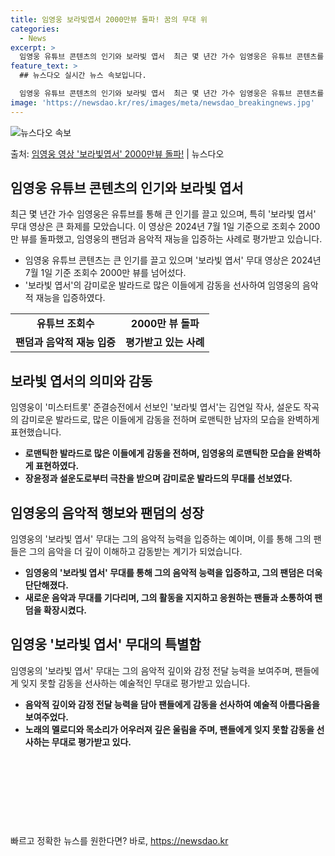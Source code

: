 ```yaml
---
title: 임영웅 보라빛엽서 2000만뷰 돌파! 꿈의 무대 위
categories:
  - News
excerpt: >
  임영웅 유튜브 콘텐츠의 인기와 보라빛 엽서  최근 몇 년간 가수 임영웅은 유튜브 콘텐츠를 통해 큰 인기를 끌…
feature_text: >
  ## 뉴스다오 실시간 뉴스 속보입니다.

  임영웅 유튜브 콘텐츠의 인기와 보라빛 엽서  최근 몇 년간 가수 임영웅은 유튜브 콘텐츠를 통해 큰 인기를 끌…
image: 'https://newsdao.kr/res/images/meta/newsdao_breakingnews.jpg'
---
```


![뉴스다오 속보](https://newsdao.kr/res/images/meta/newsdao_breakingnews.jpg)

<p>출처: <a href="https://newsdao.kr/4614" rel="dofollow">임영웅 영상 '보라빛엽서' 2000만뷰 돌파!</a> | 뉴스다오</p>

<h2 data-ke-size="size26">임영웅 유튜브 콘텐츠의 인기와 보라빛 엽서</h2>
<p data-ke-size="size16">최근 몇 년간 가수 임영웅은 유튜브를 통해 큰 인기를 끌고 있으며, 특히 '보라빛 엽서' 무대 영상은 큰 화제를 모았습니다. 이 영상은 2024년 7월 1일 기준으로 조회수 2000만 뷰를 돌파했고, 임영웅의 팬덤과 음악적 재능을 입증하는 사례로 평가받고 있습니다.</p>
<ul>
    <li>임영웅 유튜브 콘텐츠는 큰 인기를 끌고 있으며 '보라빛 엽서' 무대 영상은 2024년 7월 1일 기준 조회수 2000만 뷰를 넘어섰다.</li>
    <li>'보라빛 엽서'의 감미로운 발라드로 많은 이들에게 감동을 선사하여 임영웅의 음악적 재능을 입증하였다.</li>
</ul>
<table>
    <tbody>
        <tr>
            <td style="text-align: center; height: 17px;"><b>유튜브 조회수</b></td>
            <td style="text-align: center; height: 17px;"><b>2000만 뷰 돌파</b></td>
        </tr>
        <tr>
            <td style="text-align: center; height: 17px;"><b>팬덤과 음악적 재능 입증</b></td>
            <td style="text-align: center; height: 17px;"><b>평가받고 있는 사례</b></td>
        </tr>
    </tbody>
</table>
<h2 data-ke-size="size26">보라빛 엽서의 의미와 감동</h2>
<p data-ke-size="size16">임영웅이 '미스터트롯' 준결승전에서 선보인 '보라빛 엽서'는 김연일 작사, 설운도 작곡의 감미로운 발라드로, 많은 이들에게 감동을 전하며 로맨틱한 남자의 모습을 완벽하게 표현했습니다.</p>
<ul>
    <li><b>로맨틱한 발라드로 많은 이들에게 감동을 전하며, 임영웅의 로맨틱한 모습을 완벽하게 표현하였다.</b></li>
    <li><b>장윤정과 설운도로부터 극찬을 받으며 감미로운 발라드의 무대를 선보였다.</b></li>
</ul>
<h2 data-ke-size="size26">임영웅의 음악적 행보와 팬덤의 성장</h2>
<p data-ke-size="size16">임영웅의 '보라빛 엽서' 무대는 그의 음악적 능력을 입증하는 예이며, 이를 통해 그의 팬들은 그의 음악을 더 깊이 이해하고 감동받는 계기가 되었습니다.</p>
<ul>
    <li><b>임영웅의 '보라빛 엽서' 무대를 통해 그의 음악적 능력을 입증하고, 그의 팬덤은 더욱 단단해졌다.</b></li>
    <li><b>새로운 음악과 무대를 기다리며, 그의 활동을 지지하고 응원하는 팬들과 소통하여 팬덤을 확장시켰다.</b></li>
</ul>
<h2 data-ke-size="size26">임영웅 '보라빛 엽서' 무대의 특별함</h2>
<p data-ke-size="size16">임영웅의 '보라빛 엽서' 무대는 그의 음악적 깊이와 감정 전달 능력을 보여주며, 팬들에게 잊지 못할 감동을 선사하는 예술적인 무대로 평가받고 있습니다.</p>
<ul>
    <li><b>음악적 깊이와 감정 전달 능력을 담아 팬들에게 감동을 선사하여 예술적 아름다움을 보여주었다.</b></li>
    <li><b>노래의 멜로디와 목소리가 어우러져 깊은 울림을 주며, 팬들에게 잊지 못할 감동을 선사하는 무대로 평가받고 있다.</b></li>
</ul>
<p data-ke-size="size16">&nbsp;</p>
<p data-ke-size="size16">&nbsp;</p>
<p data-ke-size="size16">&nbsp;</p>
<p data-ke-size="size16">&nbsp;</p> 

빠르고 정확한 뉴스를 원한다면? 바로, <a href="https://newsdao.kr" rel="dofollow">https://newsdao.kr</a>


    
